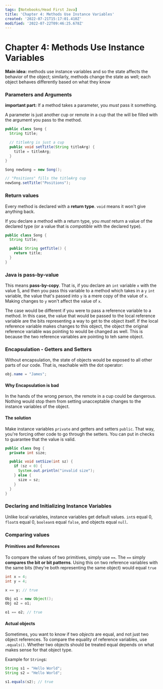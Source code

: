 ```yaml
---
tags: [Notebooks/Head First Java]
title: 'Chapter 4: Methods Use Instance Variables'
created: '2022-07-21T15:17:01.410Z'
modified: '2022-07-22T09:46:25.678Z'
---
```


# Chapter 4: Methods Use Instance Variables

__Main idea:__ methods use instance variables and so the state affects the behavior of the object; similarly, methods change the state as well; each object behaves differently based on what they know

### Parameters and Arguments

__important part:__ If a method takes a parameter, you _must_ pass it something. 

A parameter is just another cup or remote in a cup that the will be filled with the argument you pass to the method. 

```java
public class Song {
  String title;

  // titleArg is just a cup 
  public void setTitle(String titleArg) {
    title = titleArg;
  }
}

Song newSong = new Song();

// "Positions" fills the titleArg cup
newSong.setTitle("Positions");
```

### Return values 

Every method is declared with a __return type__. `void` means it won't give anything back. 

If you declare a method with a return type, you _must_ return a value of the declared type (or a value that is _compatible_ with the declared type).

```java
public class Song {
  String title;

  public String getTitle() {
    return title;
  }
}
```

### Java is pass-by-value

This means __pass-by-copy__. That is, if you declare an `int` variable `x` with the value 5, and then you pass this variable to a method which takes in a `y` `int` variable, the value that's passed into `y` is a mere copy of the value of `x`. Making changes to `y` won't affect the value of `x`.

The case would be different if you were to pass a reference variable to a method. In this case, the value that would be passed to the local reference variable are the bits representing a way to get to the object itself. If the local reference variable makes changes to this object, the object the original reference variable was pointing to would be changed as well. This is because the two reference variables are pointing to teh same object.

### Encapsulation - Getters and Setters

Without encapsulation, the state of objects would be exposed to all other parts of our code. That is, reachable with the dot operator: 

```java
obj.name = "James";
```

#### Why Encapsulation is bad

In the hands of the wrong person, the remote in a cup could be dangerous. Nothing would stop them from setting unacceptable changes to the instance variables of the object.

#### The solution

Make instance variables `private` and getters and setters `public`. That way, you're forcing other code to go through the setters. You can put in checks to guarantee that the value is valid.

```java
public class Dog {
  private int size;

  public void setSize(int sz) {
    if (sz < 0) {
      System.out.println("invalid size");
    } else {
      size = sz;
    }
  }
}
```

### Declaring and Initializing Instance Variables

Unlike local variables, instance variables get default values. `int`s equal 0, `float`s equal 0, `boolean`s equal `false`, and objects equal `null`.

### Comparing values

#### Primitives and References

To compare the values of two primitives, simply use `==`. The `==` simply __compares the bit or bit patterns__. Using this on two reference variables with the same bits (they're both representing the same object) would equal `true`
```java
int x = 4;
int y = 4;

x == y; // true

Obj o1 = new Object();
Obj o2 = o1;

o1 == o2; // true

```

#### Actual objects

Sometimes, you want to know if two _objects_ are equal, and not just two object references. To compare the equality of reference variables, use `.equals()`. Whether two objects should be treated equal depends on what makes sense for that object type.

Example for `String`s:

```java
String s1 = "Hello World";
String s2 = "Hello World";

s1.equals(s2); // true
```


